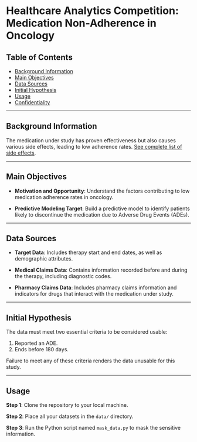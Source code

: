# Healthcare Analytics Competition: Medication Non-Adherence in Oncology

## Table of Contents

- [Background Information](#background-information)
- [Main Objectives](#main-objectives)
- [Data Sources](#data-sources)
- [Initial Hypothesis](#initial-hypothesis)
- [Usage](#usage)
- [Confidentiality](#confidentiality)

---

## Background Information

The medication under study has proven effectiveness but also causes various side effects, leading to low adherence
rates. [See complete list of side effects](#side-effects-of-osimertinib).

---

## Main Objectives

- **Motivation and Opportunity**: Understand the factors contributing to low medication adherence rates in oncology.

- **Predictive Modeling Target**: Build a predictive model to identify patients likely to discontinue the medication due
  to Adverse Drug Events (ADEs).

---

## Data Sources

- **Target Data**: Includes therapy start and end dates, as well as demographic attributes.

- **Medical Claims Data**: Contains information recorded before and during the therapy, including diagnostic codes.

- **Pharmacy Claims Data**: Includes pharmacy claims information and indicators for drugs that interact with the
  medication under study.

---

## Initial Hypothesis

The data must meet two essential criteria to be considered usable:

1. Reported an ADE.
2. Ends before 180 days.

Failure to meet any of these criteria renders the data unusable for this study.

---

## Usage

**Step 1**: Clone the repository to your local machine.

**Step 2**: Place all your datasets in the `data/` directory.

**Step 3**: Run the Python script named `mask_data.py` to mask the sensitive information.
